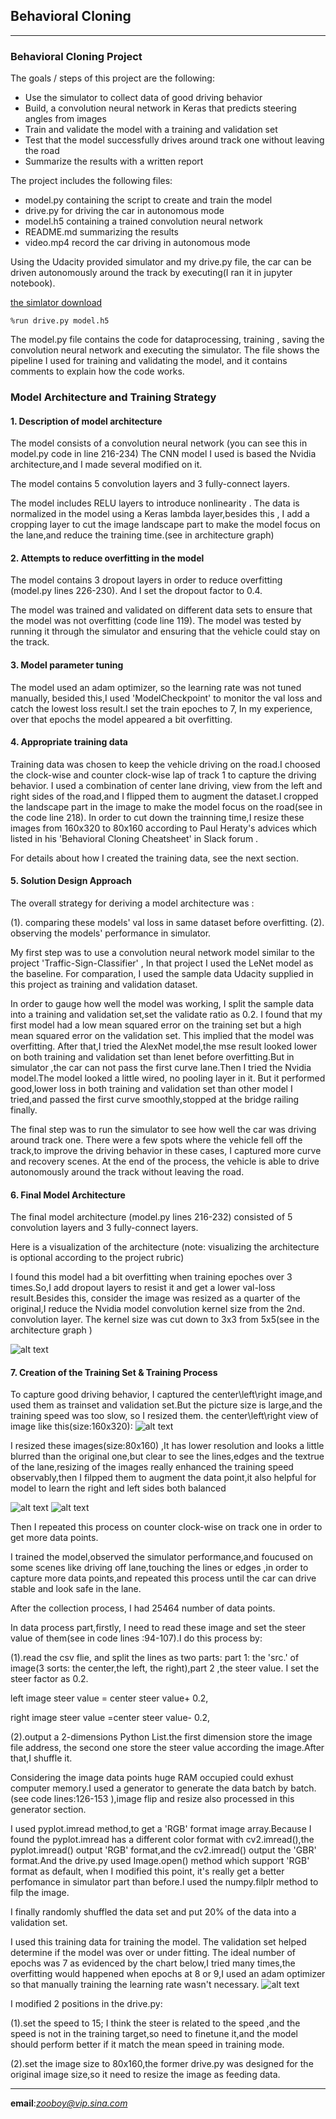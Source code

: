 ## Behavioral Cloning 

------------------


### Behavioral Cloning Project

The goals / steps of this project are the following:

* Use the simulator to collect data of good driving behavior
* Build, a convolution neural network in Keras that predicts steering angles from images
* Train and validate the model with a training and validation set
* Test that the model successfully drives around track one without leaving the road
* Summarize the results with a written report


[//]: # (Image References)

[image1]: ./images/p1_2.png "Model Visualization"
[image2]: ./images/s60clear.png "center_left_right"
[image3]: ./images/s60resized.png "resized"
[image4]: ./images/s60flip.png "flipped"
[image5]: ./images/lossvs.png "loss-chart"


The project includes the following files:

* model.py containing the script to create and train the model
* drive.py for driving the car in autonomous mode
* model.h5 containing a trained convolution neural network 
* README.md summarizing the results
* video.mp4 record the car driving in autonomous mode

Using the Udacity provided simulator and my drive.py file, the car can be driven autonomously around the track by executing(I ran it in jupyter notebook).

[the simlator download](https://d17h27t6h515a5.cloudfront.net/topher/2017/February/58ae4419_windows-sim/windows-sim.zip)

```
%run drive.py model.h5
```
The model.py file contains the code for dataprocessing, training , saving the convolution neural network and executing the simulator. The file shows the pipeline I used for training and validating the model, and it contains comments to explain how the code works.

### Model Architecture and Training Strategy

#### 1. Description of model architecture 
The model consists of a convolution neural network (you can see this in model.py  code in line 216-234) 
The CNN model I used is based the Nvidia architecture,and I made several modified on it.

The model contains 5 convolution layers and 3 fully-connect layers.

The model includes RELU layers to introduce nonlinearity .
The data is normalized in the model using a Keras lambda layer,besides this , I add a cropping layer to cut the image landscape part to make the model focus on the lane,and reduce the training time.(see in architecture graph)

#### 2. Attempts to reduce overfitting in the model

The model contains 3 dropout layers in order to reduce overfitting (model.py lines 226-230). And I set the dropout factor to 0.4.

The model was trained and validated on different data sets to ensure that the model was not overfitting (code line 119). The model was tested by running it through the simulator and ensuring that the vehicle could stay on the track.

#### 3. Model parameter tuning

The model used an adam optimizer, so the learning rate was not tuned manually,
besided this,I used 'ModelCheckpoint' to monitor the val loss and catch the lowest loss result.I set the train epoches to 7, In my experience, over that epochs the model appeared a bit overfitting.

#### 4. Appropriate training data

Training data was chosen to keep the vehicle driving on the road.I choosed the clock-wise and counter clock-wise lap of track 1 to capture the driving behavior. I used a combination of center lane driving, view from the left and right sides of the road,and I flipped them to augment the dataset.I cropped the landscape part in the image to make the model focus on the road(see in the code line 218). In order to cut down the trainning time,I resize these images from 160x320 to 80x160 according to Paul Heraty's advices which listed in his 'Behavioral Cloning Cheatsheet' in Slack forum .

For details about how I created the training data, see the next section. 


#### 5. Solution Design Approach

The overall strategy for deriving a model architecture was :

(1). comparing these models' val loss in same dataset before overfitting.
(2). observing the models' performance in simulator.

My first step was to use a convolution neural network model similar to the project 'Traffic-Sign-Classifier' , In that project I used the LeNet model as the baseline. For comparation, I used the sample data Udacity supplied in this project as training and validation dataset.

In order to gauge how well the model was working, I split the sample data into a training and validation set,set the validate ratio as 0.2. I found that my first model had a low mean squared error on the training set but a high mean squared error on the validation set. This implied that the model was overfitting. After that,I tried the AlexNet model,the mse result looked lower on both training and validation set than lenet before overfitting.But in simulator ,the car can not pass the first curve lane.Then I tried the Nvidia model.The model looked a little wired, no pooling layer in it. But it performed good,lower loss in both training and validation set than other model I tried,and passed the first curve smoothly,stopped at the bridge railing finally. 


The final step was to run the simulator to see how well the car was driving around track one. There were a few spots where the vehicle fell off the track,to improve the driving behavior in these cases, I captured more curve and recovery scenes.
At the end of the process, the vehicle is able to drive autonomously around the track without leaving the road.

#### 6. Final Model Architecture

The final model architecture (model.py lines 216-232) consisted of 5 convolution layers and 3 fully-connect layers.

Here is a visualization of the architecture (note: visualizing the architecture is optional according to the project rubric)

I found this model had a bit overfitting when training epoches over 3 times.So,I add dropout layers to resist it and get a lower val-loss result.Besides this, consider the image was resized as a quarter of the original,I reduce the Nvidia model convolution kernel size from the 2nd. convolution layer. The kernel size was cut down to 3x3 from 5x5(see in the architecture graph )

![alt text][image1]

#### 7. Creation of the Training Set & Training Process

To capture good driving behavior, I captured the center\left\right image,and used them as trainset and validation set.But the picture size is large,and the training speed was too slow, so I resized them.
the center\left\right view of image like this(size:160x320):
![alt text][image2]

I resized these images(size:80x160) ,It has lower resolution and looks a little blurred than the original one,but clear to see the lines,edges and the textrue of the lane,resizing of the images really enhanced the training speed observably,then I filpped them to augment the data point,it also helpful for model to learn the right and left sides both balanced

![alt text][image3]
![alt text][image4]

Then I repeated this process on counter clock-wise on track one in order to get more data points.

I trained the model,observed the simulator performance,and foucused on some  scenes like driving off lane,touching the lines or edges ,in order to capture more data points,and repeated this process until the car can drive stable and look safe in the lane.

After the collection process, I had 25464 number of data points.

In data process part,firstly, I  need to read these image and set the steer value of them(see in code lines :94-107).I do this process by:

(1).read the csv flie, and split the lines as two parts: part 1: the 'src.' of image(3 sorts: the center,the left, the right),part 2 ,the steer value. I set the steer factor as 0.2. 

left image steer value = center steer value+ 0.2,

right image steer value =center steer value- 0.2,

(2).output  a 2-dimensions Python List.the first dimension store the image file address, the second one store the steer value according the image.After that,I shuffle it.


Considering the image data points  huge RAM occupied could exhust computer memory.I used a generator to generate the data batch by batch.(see code lines:126-153 ),image flip and resize also processed in this generator section. 

I used pyplot.imread method,to get a 'RGB' format image array.Because I found the pyplot.imread has a different color format with cv2.imread(),the pyplot.imread()   output 'RGB' format,and the cv2.imread() output the 'GBR' format.And the drive.py used Image.open() method which support 'RGB' format as default, when I modified this point, it's really get a better perfomance in simulator part than before.I used the numpy.filplr method to filp the image.
 

I finally randomly shuffled the data set and put 20% of the data into a validation set. 


I used this training data for training the model. The validation set helped determine if the model was over or under fitting. The ideal number of epochs was 7 as evidenced by the chart below,I tried many times,the overfitting would happened when epochs at 8 or 9,I used an adam optimizer so that manually training the learning rate wasn't necessary.
![alt text][image5]

I modified 2 positions in the drive.py:

(1).set the speed to 15; I think the steer is related to the speed ,and the speed is not in the training target,so need to finetune it,and the model should perform better if it match the mean speed in training mode.

(2).set the image size to 80x160,the former drive.py was designed for the original image size,so it need to resize the image as feeding data.

----------------------
**email**:*zooboy@vip.sina.com*
